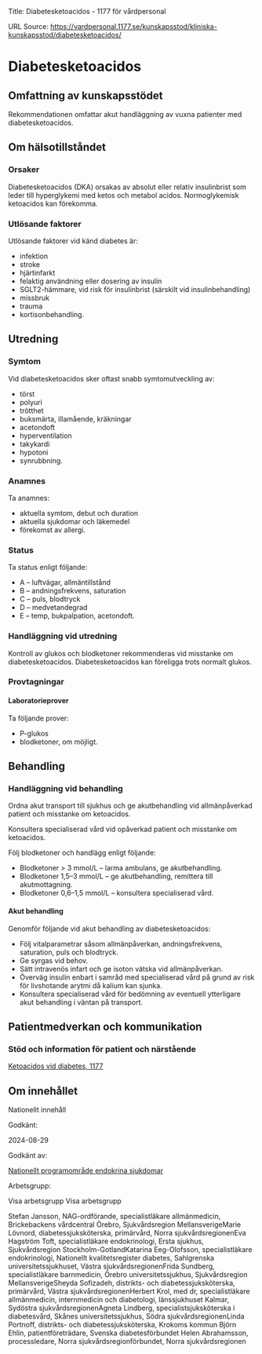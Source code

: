 Title: Diabetesketoacidos - 1177 för vårdpersonal

URL Source: https://vardpersonal.1177.se/kunskapsstod/kliniska-kunskapsstod/diabetesketoacidos/

Diabetesketoacidos
==================

Omfattning av kunskapsstödet
----------------------------

Rekommendationen omfattar akut handläggning av vuxna patienter med diabetesketoacidos.

Om hälsotillståndet
-------------------

### Orsaker

Diabetesketoacidos (DKA) orsakas av absolut eller relativ insulinbrist som leder till hyperglykemi med ketos och metabol acidos. Normoglykemisk ketoacidos kan förekomma.

### Utlösande faktorer

Utlösande faktorer vid känd diabetes är:

*   infektion
*   stroke
*   hjärtinfarkt
*   felaktig användning eller dosering av insulin
*   SGLT2-hämmare, vid risk för insulinbrist (särskilt vid insulinbehandling)
*   missbruk
*   trauma
*   kortisonbehandling.

Utredning
---------

### Symtom

Vid diabetesketoacidos sker oftast snabb symtomutveckling av:

*   törst
*   polyuri
*   trötthet
*   buksmärta, illamående, kräkningar
*   acetondoft
*   hyperventilation
*   takykardi
*   hypotoni
*   synrubbning.

### Anamnes

Ta anamnes:

*   aktuella symtom, debut och duration
*   aktuella sjukdomar och läkemedel
*   förekomst av allergi.

### Status

Ta status enligt följande:

*   A – luftvägar, allmäntillstånd
*   B – andningsfrekvens, saturation
*   C – puls, blodtryck
*   D – medvetandegrad
*   E – temp, bukpalpation, acetondoft.

### Handläggning vid utredning

Kontroll av glukos och blodketoner rekommenderas vid misstanke om diabetesketoacidos. Diabetesketoacidos kan föreligga trots normalt glukos.

### Provtagningar

#### Laboratorieprover

Ta följande prover:

*   P-glukos
*   blodketoner, om möjligt.

Behandling
----------

### Handläggning vid behandling

Ordna akut transport till sjukhus och ge akutbehandling vid allmänpåverkad patient och misstanke om ketoacidos.

Konsultera specialiserad vård vid opåverkad patient och misstanke om ketoacidos.

Följ blodketoner och handlägg enligt följande:

*   Blodketoner \> 3 mmol/L – larma ambulans, ge akutbehandling.
*   Blodketoner 1,5–3 mmol/L – ge akutbehandling, remittera till akutmottagning.
*   Blodketoner 0,6–1,5 mmol/L – konsultera specialiserad vård.

#### Akut behandling

Genomför följande vid akut behandling av diabetesketoacidos:

*   Följ vitalparametrar såsom allmänpåverkan, andningsfrekvens, saturation, puls och blodtryck.
*   Ge syrgas vid behov.
*   Sätt intravenös infart och ge isoton vätska vid allmänpåverkan.
*   Överväg insulin enbart i samråd med specialiserad vård på grund av risk för livshotande arytmi då kalium kan sjunka.
*   Konsultera specialiserad vård för bedömning av eventuell ytterligare akut behandling i väntan på transport.

Patientmedverkan och kommunikation
----------------------------------

### Stöd och information för patient och närstående

[Ketoacidos vid diabetes, 1177](https://www.1177.se/sjukdomar--besvar/diabetes/ketoacidos/)

Om innehållet
-------------

Nationellt innehåll

Godkänt:

2024-08-29

Godkänt av:

[Nationellt programområde endokrina sjukdomar](https://kunskapsstyrningvard.se/kunskapsstyrningvard/programomradenochsamverkansgrupper/nationellaprogramomraden/npoendokrinasjukdomar.56428.html)

Arbetsgrupp:

Visa arbetsgrupp Visa arbetsgrupp

Stefan Jansson, NAG-ordförande, specialistläkare allmänmedicin, Brickebackens vårdcentral Örebro, Sjukvårdsregion MellansverigeMarie Lövnord, diabetessjuksköterska, primärvård, Norra sjukvårdsregionenEva Hagström Toft, specialistläkare endokrinologi, Ersta sjukhus, Sjukvårdsregion Stockholm-GotlandKatarina Eeg-Olofsson, specialistläkare endokrinologi, Nationellt kvalitetsregister diabetes, Sahlgrenska universitetssjukhuset, Västra sjukvårdsregionenFrida Sundberg, specialistläkare barnmedicin, Örebro universitetssjukhus, Sjukvårdsregion MellansverigeSheyda Sofizadeh, distrikts- och diabetessjuksköterska, primärvård, Västra sjukvårdsregionenHerbert Krol, med dr, specialistläkare allmänmedicin, internmedicin och diabetologi, länssjukhuset Kalmar, Sydöstra sjukvårdsregionenAgneta Lindberg, specialistsjuksköterska i diabetesvård, Skånes universitetssjukhus, Södra sjukvårdsregionenLinda Portnoff, distrikts- och diabetessjuksköterska, Krokoms kommun Björn Ehlin, patientföreträdare, Svenska diabetesförbundet Helen Abrahamsson, processledare, Norra sjukvårdsregionförbundet, Norra sjukvårdsregionen
